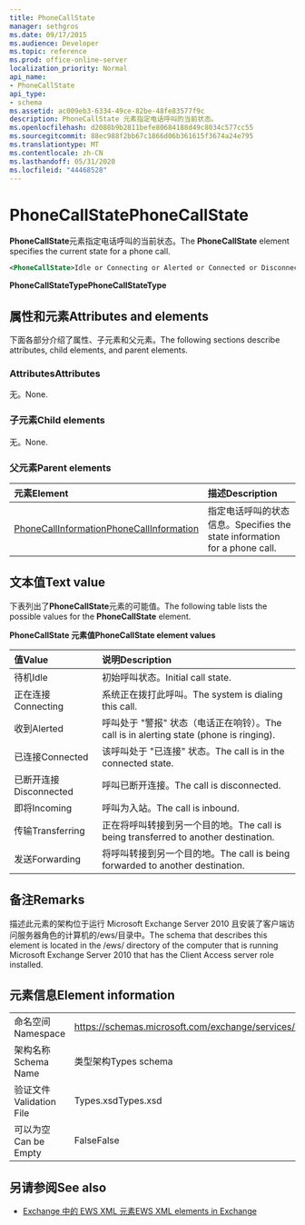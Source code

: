 ```yaml
---
title: PhoneCallState
manager: sethgros
ms.date: 09/17/2015
ms.audience: Developer
ms.topic: reference
ms.prod: office-online-server
localization_priority: Normal
api_name:
- PhoneCallState
api_type:
- schema
ms.assetid: ac009eb3-6334-49ce-82be-48fe83577f9c
description: PhoneCallState 元素指定电话呼叫的当前状态。
ms.openlocfilehash: d2088b9b2811befe80684188d49c8034c577cc55
ms.sourcegitcommit: 88ec988f2bb67c1866d06b361615f3674a24e795
ms.translationtype: MT
ms.contentlocale: zh-CN
ms.lasthandoff: 05/31/2020
ms.locfileid: "44468528"
---
```

# <a name="phonecallstate"></a><span data-ttu-id="d45fe-103">PhoneCallState</span><span class="sxs-lookup"><span data-stu-id="d45fe-103">PhoneCallState</span></span>

<span data-ttu-id="d45fe-104">**PhoneCallState**元素指定电话呼叫的当前状态。</span><span class="sxs-lookup"><span data-stu-id="d45fe-104">The **PhoneCallState** element specifies the current state for a phone call.</span></span> 
  
```xml
<PhoneCallState>Idle or Connecting or Alerted or Connected or Disconnected or Incoming or Transferring or Forwarding</PhoneCallState>
```

 <span data-ttu-id="d45fe-105">**PhoneCallStateType**</span><span class="sxs-lookup"><span data-stu-id="d45fe-105">**PhoneCallStateType**</span></span>
## <a name="attributes-and-elements"></a><span data-ttu-id="d45fe-106">属性和元素</span><span class="sxs-lookup"><span data-stu-id="d45fe-106">Attributes and elements</span></span>

<span data-ttu-id="d45fe-107">下面各部分介绍了属性、子元素和父元素。</span><span class="sxs-lookup"><span data-stu-id="d45fe-107">The following sections describe attributes, child elements, and parent elements.</span></span>
  
### <a name="attributes"></a><span data-ttu-id="d45fe-108">Attributes</span><span class="sxs-lookup"><span data-stu-id="d45fe-108">Attributes</span></span>

<span data-ttu-id="d45fe-109">无。</span><span class="sxs-lookup"><span data-stu-id="d45fe-109">None.</span></span>
  
### <a name="child-elements"></a><span data-ttu-id="d45fe-110">子元素</span><span class="sxs-lookup"><span data-stu-id="d45fe-110">Child elements</span></span>

<span data-ttu-id="d45fe-111">无。</span><span class="sxs-lookup"><span data-stu-id="d45fe-111">None.</span></span>
  
### <a name="parent-elements"></a><span data-ttu-id="d45fe-112">父元素</span><span class="sxs-lookup"><span data-stu-id="d45fe-112">Parent elements</span></span>

|<span data-ttu-id="d45fe-113">**元素**</span><span class="sxs-lookup"><span data-stu-id="d45fe-113">**Element**</span></span>|<span data-ttu-id="d45fe-114">**描述**</span><span class="sxs-lookup"><span data-stu-id="d45fe-114">**Description**</span></span>|
|:-----|:-----|
|[<span data-ttu-id="d45fe-115">PhoneCallInformation</span><span class="sxs-lookup"><span data-stu-id="d45fe-115">PhoneCallInformation</span></span>](phonecallinformation.md) <br/> |<span data-ttu-id="d45fe-116">指定电话呼叫的状态信息。</span><span class="sxs-lookup"><span data-stu-id="d45fe-116">Specifies the state information for a phone call.</span></span>  <br/> |
   
## <a name="text-value"></a><span data-ttu-id="d45fe-117">文本值</span><span class="sxs-lookup"><span data-stu-id="d45fe-117">Text value</span></span>

<span data-ttu-id="d45fe-118">下表列出了**PhoneCallState**元素的可能值。</span><span class="sxs-lookup"><span data-stu-id="d45fe-118">The following table lists the possible values for the **PhoneCallState** element.</span></span> 
  
<span data-ttu-id="d45fe-119">**PhoneCallState 元素值**</span><span class="sxs-lookup"><span data-stu-id="d45fe-119">**PhoneCallState element values**</span></span>

|<span data-ttu-id="d45fe-120">**值**</span><span class="sxs-lookup"><span data-stu-id="d45fe-120">**Value**</span></span>|<span data-ttu-id="d45fe-121">**说明**</span><span class="sxs-lookup"><span data-stu-id="d45fe-121">**Description**</span></span>|
|:-----|:-----|
|<span data-ttu-id="d45fe-122">待机</span><span class="sxs-lookup"><span data-stu-id="d45fe-122">Idle</span></span>  <br/> |<span data-ttu-id="d45fe-123">初始呼叫状态。</span><span class="sxs-lookup"><span data-stu-id="d45fe-123">Initial call state.</span></span>  <br/> |
|<span data-ttu-id="d45fe-124">正在连接</span><span class="sxs-lookup"><span data-stu-id="d45fe-124">Connecting</span></span>  <br/> |<span data-ttu-id="d45fe-125">系统正在拨打此呼叫。</span><span class="sxs-lookup"><span data-stu-id="d45fe-125">The system is dialing this call.</span></span>  <br/> |
|<span data-ttu-id="d45fe-126">收到</span><span class="sxs-lookup"><span data-stu-id="d45fe-126">Alerted</span></span>  <br/> |<span data-ttu-id="d45fe-127">呼叫处于 "警报" 状态（电话正在响铃）。</span><span class="sxs-lookup"><span data-stu-id="d45fe-127">The call is in alerting state (phone is ringing).</span></span>  <br/> |
|<span data-ttu-id="d45fe-128">已连接</span><span class="sxs-lookup"><span data-stu-id="d45fe-128">Connected</span></span>  <br/> |<span data-ttu-id="d45fe-129">该呼叫处于 "已连接" 状态。</span><span class="sxs-lookup"><span data-stu-id="d45fe-129">The call is in the connected state.</span></span>  <br/> |
|<span data-ttu-id="d45fe-130">已断开连接</span><span class="sxs-lookup"><span data-stu-id="d45fe-130">Disconnected</span></span>  <br/> |<span data-ttu-id="d45fe-131">呼叫已断开连接。</span><span class="sxs-lookup"><span data-stu-id="d45fe-131">The call is disconnected.</span></span>  <br/> |
|<span data-ttu-id="d45fe-132">即将</span><span class="sxs-lookup"><span data-stu-id="d45fe-132">Incoming</span></span>  <br/> |<span data-ttu-id="d45fe-133">呼叫为入站。</span><span class="sxs-lookup"><span data-stu-id="d45fe-133">The call is inbound.</span></span>  <br/> |
|<span data-ttu-id="d45fe-134">传输</span><span class="sxs-lookup"><span data-stu-id="d45fe-134">Transferring</span></span>  <br/> |<span data-ttu-id="d45fe-135">正在将呼叫转接到另一个目的地。</span><span class="sxs-lookup"><span data-stu-id="d45fe-135">The call is being transferred to another destination.</span></span>  <br/> |
|<span data-ttu-id="d45fe-136">发送</span><span class="sxs-lookup"><span data-stu-id="d45fe-136">Forwarding</span></span>  <br/> |<span data-ttu-id="d45fe-137">将呼叫转接到另一个目的地。</span><span class="sxs-lookup"><span data-stu-id="d45fe-137">The call is being forwarded to another destination.</span></span>  <br/> |
   
## <a name="remarks"></a><span data-ttu-id="d45fe-138">备注</span><span class="sxs-lookup"><span data-stu-id="d45fe-138">Remarks</span></span>

<span data-ttu-id="d45fe-139">描述此元素的架构位于运行 Microsoft Exchange Server 2010 且安装了客户端访问服务器角色的计算机的/ews/目录中。</span><span class="sxs-lookup"><span data-stu-id="d45fe-139">The schema that describes this element is located in the /ews/ directory of the computer that is running Microsoft Exchange Server 2010 that has the Client Access server role installed.</span></span>
  
## <a name="element-information"></a><span data-ttu-id="d45fe-140">元素信息</span><span class="sxs-lookup"><span data-stu-id="d45fe-140">Element information</span></span>

|||
|:-----|:-----|
|<span data-ttu-id="d45fe-141">命名空间</span><span class="sxs-lookup"><span data-stu-id="d45fe-141">Namespace</span></span>  <br/> |https://schemas.microsoft.com/exchange/services/2006/types  <br/> |
|<span data-ttu-id="d45fe-142">架构名称</span><span class="sxs-lookup"><span data-stu-id="d45fe-142">Schema Name</span></span>  <br/> |<span data-ttu-id="d45fe-143">类型架构</span><span class="sxs-lookup"><span data-stu-id="d45fe-143">Types schema</span></span>  <br/> |
|<span data-ttu-id="d45fe-144">验证文件</span><span class="sxs-lookup"><span data-stu-id="d45fe-144">Validation File</span></span>  <br/> |<span data-ttu-id="d45fe-145">Types.xsd</span><span class="sxs-lookup"><span data-stu-id="d45fe-145">Types.xsd</span></span>  <br/> |
|<span data-ttu-id="d45fe-146">可以为空</span><span class="sxs-lookup"><span data-stu-id="d45fe-146">Can be Empty</span></span>  <br/> |<span data-ttu-id="d45fe-147">False</span><span class="sxs-lookup"><span data-stu-id="d45fe-147">False</span></span>  <br/> |
   
## <a name="see-also"></a><span data-ttu-id="d45fe-148">另请参阅</span><span class="sxs-lookup"><span data-stu-id="d45fe-148">See also</span></span>



- [<span data-ttu-id="d45fe-149">Exchange 中的 EWS XML 元素</span><span class="sxs-lookup"><span data-stu-id="d45fe-149">EWS XML elements in Exchange</span></span>](ews-xml-elements-in-exchange.md)

